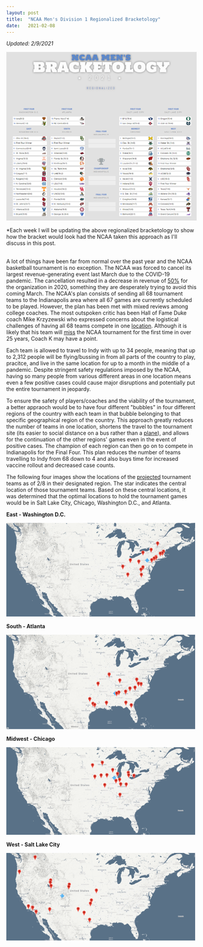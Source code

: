 ```yaml
---
layout: post
title:  "NCAA Men's Division 1 Regionalized Bracketology"
date:   2021-02-08
---
```

*Updated: 2/9/2021*

<p align="center">
  <img src="/static/img/Bracketology.PNG" />
</p>
*Each week I will be updating the above regionalized bracketology to show how the bracket would look had the NCAA taken this approach as I'll discuss in this post.
<br>
<br>


A lot of things have been far from normal over the past year and the NCAA basketball tournament is no exception. The NCAA was forced to cancel its largest revenue-generating 
event last March due to the COVID-19 pandemic. The cancellation resulted in a decrease in revenue of [50%](https://www.usatoday.com/story/sports/college/2021/01/25/ncaa-revenue-decrease-due-to-no-basketball-tournament/6699352002/) 
for the organization in 2020, something they are desperately trying to avoid this coming March. The NCAA's plan consists of sending all 68 tournament teams to the Indianapolis 
area where all 67 games are currently scheduled to be played. However, the plan has been met with mixed reviews among college coaches. The most outspoken critic has been 
Hall of Fame Duke coach Mike Krzyzewski who expressed concerns about the logistical challenges of having all 68 teams compete in one [location](https://www.nj.com/setonhall/2020/11/dukes-coach-k-concerned-about-ncaa-tournament-bubble-in-indianapolis-villanovas-jay-wright-calls-it-the-perfect-site.html).
Although it is likely that his team will [miss](https://www.newsobserver.com/sports/college/acc/duke/article248829814.html) the NCAA tournament for the first time in over 25 years,
Coach K may have a point.

Each team is allowed to travel to Indy with up to 34 people, meaning that up to 2,312 people will be flying/bussing in from all parts of the country to play, pracitce, and live
in the same location for up to a month in the middle of a pandemic. Despite stringent safety regulations imposed by the NCAA, having so many people from various different areas
in one location means even a few positive cases could cause major disruptions and potentially put the entire tournament in jeopardy.

To ensure the safety of players/coaches and the viability of the tournament, a better appraoch would be to have four different "bubbles" in four different regions of the country
with each team in that bubble belonging to that specific geographical region of the country. This approach greatly reduces the number of teams in one location, shortens the
travel to the tournament site (its easier to social distance on a bus rather than a [plane](https://www.cbssports.com/college-basketball/news/the-court-report-these-ncaa-tournament-protocols-show-how-hard-it-will-be-to-pull-off-the-2021-big-dance/)), 
and allows for the continuation of the other regions' games even in the event of positive cases. The champion of each region can then go on to compete in Indianapolis for the Final Four. 
This plan reduces the number of teams travelling to Indy from 68 down to 4 and also buys time for increased vaccine rollout and decreased case counts.

The following four images show the locations of the [projected](https://www.cbssports.com/college-basketball/bracketology/) tournament teams as of 2/8 in their
designated region. The star indicates the central location of those tournament teams. Based on these central locations, it was determined that the optimal locations to hold
the tournament games would be in Salt Lake City, Chicago, Washington D.C., and Atlanta.

<p float="center">
  <strong> East - Washington D.C. </strong>
</p>
<p float="center">
  <img src="/static/img/East_Regional.PNG" width="500" />
</p>
<p float="center">
  <strong> South - Atlanta </strong>
</p>
<p float="center">
  <img src="/static/img/South_Regional.PNG" width="500" /> 
</p>
<p float="center">
  <strong> Midwest - Chicago </strong>
</p>
<p float="center">
  <img src="/static/img/Midwest_Regional.PNG" width="500" />
</p>
<p float="center">
  <strong> West - Salt Lake City </strong>
</p>
<p float="center">
  <img src="/static/img/West_Regional.PNG" width="500" />
</p>
